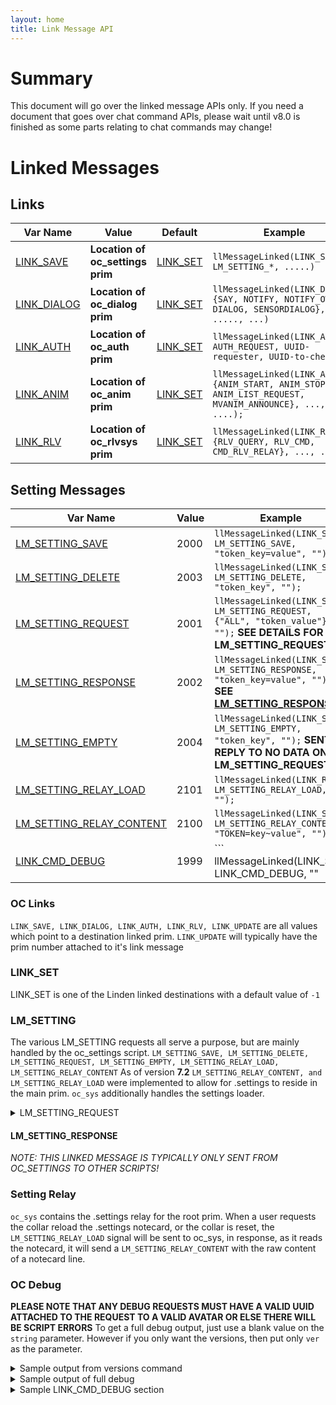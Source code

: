 ```yaml
---
layout: home
title: Link Message API
---
```


# Summary
This document will go over the linked message APIs only. If you need a document that goes over chat command APIs, please wait until v8.0 is finished as some parts relating to chat commands may change!


# Linked Messages

## Links

| Var Name | Value | Default | Example |
| -------- | ----- | ------- | ------- |
| [LINK_SAVE](#oc-links) | **Location of oc_settings prim** | [LINK_SET](#link_set) | ``` llMessageLinked(LINK_SAVE, LM_SETTING_*, .....) ``` |
| [LINK_DIALOG](#link_dialog) | **Location of oc_dialog prim** | [LINK_SET](#link_set) | ``` llMessageLinked(LINK_DIALOG, {SAY, NOTIFY, NOTIFY_OWNERS, DIALOG, SENSORDIALOG}, ....., ...) ``` |
| [LINK_AUTH](#oc-links) | **Location of oc_auth prim** | [LINK_SET](#link_set) | ``` llMessageLinked(LINK_AUTH, AUTH_REQUEST, UUID-requester, UUID-to-check); ``` |
| [LINK_ANIM](#oc-links) | **Location of oc_anim prim** | [LINK_SET](#link_set) | ``` llMessageLinked(LINK_ANIM, {ANIM_START, ANIM_STOP, ANIM_LIST_REQUEST, MVANIM_ANNOUNCE}, ..., ....); ``` |
| [LINK_RLV](#oc-links) | **Location of oc_rlvsys prim** | [LINK_SET](#link_set) | ``` llMessageLinked(LINK_RLV, {RLV_QUERY, RLV_CMD, CMD_RLV_RELAY}, ..., ...); ``` |


## Setting Messages
| Var Name | Value | Example |
| -------- | ----- | ------- |
| [LM_SETTING_SAVE](#lm_setting) | 2000 | ``` llMessageLinked(LINK_SAVE, LM_SETTING_SAVE, "token_key=value", ""); ``` |
| [LM_SETTING_DELETE](#lm_setting) | 2003 | ``` llMessageLinked(LINK_SAVE, LM_SETTING_DELETE, "token_key", ""); ``` |
| [LM_SETTING_REQUEST](#lm_setting) | 2001 | ``` llMessageLinked(LINK_SAVE, LM_SETTING_REQUEST, {"ALL", "token_value"}, ""); ``` **SEE DETAILS FOR LM_SETTING_REQUEST!** |
| [LM_SETTING_RESPONSE](#lm_setting) | 2002 | ``` llMessageLinked(LINK_SAVE, LM_SETTING_RESPONSE, "token_key=value", ""); ``` **SEE [LM_SETTING_RESPONSE](#lm_setting_response)** |
| [LM_SETTING_EMPTY](#lm_setting) | 2004 | ``` llMessageLinked(LINK_SAVE, LM_SETTING_EMPTY, "token_key", ""); ``` **SENT IN REPLY TO NO DATA ON LM_SETTING_REQUEST** |
| [LM_SETTING_RELAY_LOAD](#setting-relay) | 2101 | ``` llMessageLinked(LINK_ROOT, LM_SETTING_RELAY_LOAD, "", ""); ``` |
| [LM_SETTING_RELAY_CONTENT](#setting-relay) | 2100 | ``` llMessageLinked(LINK_SAVE, LM_SETTING_RELAY_CONTENT, "TOKEN=key~value", ""); ``` |
| [LINK_CMD_DEBUG](#oc-debug) | 1999 | ``` llMessageLinked(LINK_SET, LINK_CMD_DEBUG, ""|"ver", UUID-requesterAVATAR); ``` **See details!** |


### OC Links

`LINK_SAVE, LINK_DIALOG, LINK_AUTH, LINK_RLV, LINK_UPDATE` are all values which point to a destination linked prim. `LINK_UPDATE` will typically have the prim number attached to it's link message

### LINK_SET

LINK_SET is one of the Linden linked destinations with a default value of `-1`


### LM_SETTING

The various LM_SETTING requests all serve a purpose, but are mainly handled by the oc_settings script.
` LM_SETTING_SAVE, LM_SETTING_DELETE, LM_SETTING_REQUEST, LM_SETTING_EMPTY, LM_SETTING_RELAY_LOAD, LM_SETTING_RELAY_CONTENT `
As of version **7.2** `LM_SETTING_RELAY_CONTENT, and LM_SETTING_RELAY_LOAD` were implemented to allow for .settings to reside in the main prim. `oc_sys` additionally handles the settings loader.
<details>
<summary>LM_SETTING_REQUEST</summary>

#### LM_SETTING_REQUEST
**Please note that the segment below was copied from oc_settings and as such is licensed under GPLv2**
```lsl
        else if (iNum == LM_SETTING_REQUEST) {
             //check the cache for the token
            if (SettingExists(sStr)) llMessageLinked(LINK_ALL_OTHERS, LM_SETTING_RESPONSE, sStr + "=" + GetSetting(sStr), "");
            else if (sStr == "ALL") {
                g_iCheckNews = FALSE;
                llSetTimerEvent(2.0);
            } else llMessageLinked(LINK_ALL_OTHERS, LM_SETTING_EMPTY, sStr, "");
        }
```
</details>


#### LM_SETTING_RESPONSE
*NOTE: THIS LINKED MESSAGE IS TYPICALLY ONLY SENT FROM OC_SETTINGS TO OTHER SCRIPTS!*


### Setting Relay

`oc_sys` contains the .settings relay for the root prim. When a user requests the collar reload the .settings notecard, or the collar is reset, the ```LM_SETTING_RELAY_LOAD``` signal will be sent to oc_sys, in response, as it reads the notecard, it will send a ```LM_SETTING_RELAY_CONTENT``` with the raw content of a notecard line.

### OC Debug

**PLEASE NOTE THAT ANY DEBUG REQUESTS MUST HAVE A VALID UUID ATTACHED TO THE REQUEST TO A VALID AVATAR OR ELSE THERE WILL BE SCRIPT ERRORS**
To get a full debug output, just use a blank value on the `string` parameter. However if you only want the versions, then put only `ver` as the parameter. 
<details>
<summary>Sample output from versions command</summary>

```
[23:27:34] Animator: oc_anim SCRIPT VERSION: 7.3
[23:27:34] OpenCollar: oc_leash SCRIPT VERSION: 7.3
[23:27:34] OpenCollar: oc_dialog SCRIPT VERSION: 7.3
[23:27:34] OpenCollar: oc_relay SCRIPT VERSION: 7.3
[23:27:34] Animator: oc_couples SCRIPT VERSION: 7.3
[23:27:34] OpenCollar: oc_meshthemes SCRIPT VERSION: 7.3
[23:27:34] OpenCollar: oc_folders SCRIPT VERSION: 7.3
[23:27:34] OpenCollar: oc_exceptions SCRIPT VERSION: 7.3
[23:27:34] OpenCollar: oc_capture SCRIPT VERSION: 7.3
[23:27:34] OpenCollar: oc_rlvsuite SCRIPT VERSION: 7.3
[23:27:34] OpenCollar: oc_particle SCRIPT VERSION: 7.3
[23:27:34] OpenCollar: oc_resizer SCRIPT VERSION: 7.3
[23:27:34] OpenCollar: oc_bell SCRIPT VERSION: 7.3, APPVERSION: 1.1
[23:27:34] OpenCollar: oc_sys SCRIPT VERSION: 7.3 
[23:27:34] Settings: oc_settings SCRIPT VERSION: 7.3
[23:27:34] OpenCollar: oc_com SCRIPT VERSION: 7.3
[23:27:34] Auth: oc_auth SCRIPT VERSION: 7.3
[23:27:34] OpenCollar: oc_titler SCRIPT VERSION: 7.3
[23:27:34] OpenCollar: oc_themes2 SCRIPT VERSION: 7.2 
[23:27:34] OpenCollar: oc_bookmarks SCRIPT VERSION: 7.3
[23:27:36] RLV: oc_rlvsys SCRIPT VERSION: 7.3
```
</details>

<details>
<summary>Sample output of full debug</summary>

```
[23:28:31] Animator: oc_anim SCRIPT VERSION: 7.3
[23:28:31] OpenCollar: oc_leash SCRIPT VERSION: 7.3
[23:28:31] Animator: oc_couples SCRIPT VERSION: 7.3
[23:28:31] OpenCollar: oc_dialog SCRIPT VERSION: 7.3
[23:28:31] OpenCollar: oc_relay SCRIPT VERSION: 7.3
[23:28:31] OpenCollar: oc_titler SCRIPT VERSION: 7.3
[23:28:31] OpenCollar: oc_meshthemes SCRIPT VERSION: 7.3
[23:28:31] OpenCollar: oc_folders SCRIPT VERSION: 7.3
[23:28:31] OpenCollar: oc_exceptions SCRIPT VERSION: 7.3
[23:28:31] OpenCollar: oc_capture SCRIPT VERSION: 7.3
[23:28:31] OpenCollar: oc_rlvsuite SCRIPT VERSION: 7.3
[23:28:31] OpenCollar: oc_particle SCRIPT VERSION: 7.3
[23:28:31] OpenCollar: oc_resizer SCRIPT VERSION: 7.3
[23:28:31] OpenCollar: oc_bell SCRIPT VERSION: 7.3, APPVERSION: 1.1
[23:28:31] OpenCollar: oc_sys SCRIPT VERSION: 7.3 
[23:28:31] Settings: oc_settings SCRIPT VERSION: 7.3
[23:28:31] OpenCollar: oc_bookmarks SCRIPT VERSION: 7.3
[23:28:31] OpenCollar: oc_com SCRIPT VERSION: 7.3
[23:28:31] Auth: oc_auth SCRIPT VERSION: 7.3
[23:28:31] RLV: oc_rlvsys SCRIPT VERSION: 7.3
[23:28:33] OpenCollar: oc_titler TITLE TEXT: 
[23:28:33] OpenCollar: oc_meshthemes THEMES: 
[23:28:33] OpenCollar: oc_rlvsuite RESTRICTIONS: 0, 0, 0, 0, 0, 0, 0, 0, 0, 0, 0
[23:28:33] OpenCollar: oc_resizer SIZED BY SCRIPT: 0
[23:28:33] OpenCollar: oc_sys FREE MEMORY: 7998 bytes
[23:28:33] Settings: oc_settings FREE MEMORY: 28298 bytes
[23:28:33] Animator: oc_anim ANIM LOCK: 0 
[23:28:33] OpenCollar: oc_relay SOURCES: 
[23:28:33] OpenCollar: oc_exceptions SETTINGS: 
[23:28:33] OpenCollar: oc_capture CAPTURE ENABLED: 1 
[23:28:33] OpenCollar: oc_leash LEASHED TO: 00000000-0000-0000-0000-000000000000 
[23:28:33] Animator: oc_couples PARTNER:  
[23:28:33] OpenCollar: oc_bell HAS BELL PRIMS: 0 
[23:28:33] OpenCollar: oc_bookmarks DESTINATIONS: 
[23:28:33] RLV: oc_rlvsys FREE MEMORY: 23554 bytes
[23:28:33] OpenCollar: oc_particle SETTINGS: Shine 1 Turn 0 Strict 0 ParticleMode Ribbon R_Texture Silk C_Texture Chain Color <1.0,1.0,1.0> Size <0.04,0.04,1.0> Gravity -1.0 
[23:28:33] OpenCollar: oc_com PRIVATE CHANNEL: 1 
[23:28:33] Auth: oc_auth CAPTURE ACTIVE: 0 
[23:28:35] OpenCollar: oc_titler ON: 0
[23:28:35] OpenCollar: oc_meshthemes HIDDEN: 0
[23:28:35] OpenCollar: oc_rlvsuite TERMINAL ACCESS: 0
[23:28:35] OpenCollar: oc_resizer SIZE FACTOR: 100
[23:28:35] OpenCollar: oc_sys LOCKED: 0
[23:28:35] Settings: oc_settings lSettings length: 18
[23:28:35] OpenCollar: oc_capture CAPTOR:  
[23:28:35] Animator: oc_anim CURRENT POSE:  
[23:28:35] OpenCollar: oc_relay AUTH PENDING: 0 
[23:28:35] OpenCollar: oc_leash LENGTH: 3 
[23:28:35] OpenCollar: oc_bell BELL VISIBLE: 0 
[23:28:35] RLV: oc_rlvsys RLV_ON: 1
[23:28:35] OpenCollar: oc_particle LEASHED TO:   
[23:28:35] OpenCollar: oc_bookmarks TEMPORARY DESTINATIONS: 
[23:28:35] OpenCollar: oc_com PUBLIC CHANNEL ON: 1 
[23:28:35] Auth: oc_auth LIMIT ACCESS: 1 
[23:28:37] OpenCollar: oc_titler PARTICLE: 
[23:28:37] OpenCollar: oc_sys HIDDEN: 0
[23:28:37] Animator: oc_anim POSE LIST: back beautystand belly booty bop bracelets cutie display doggie kneel nadu naduserve obeissance1 rise shy submit table tower tower2 towerbracelets towerserve 
[23:28:37] OpenCollar: oc_bell BELL ON: 0 
[23:28:37] OpenCollar: oc_leash STAY: 0 
[23:28:37] OpenCollar: oc_particle LEASH ACTIVE: 0 
[23:28:38] OpenCollar: oc_com HUD LISTEN CHANNEL: -215206662 
[23:28:38] Auth: oc_auth OWN SELF: 1 
[23:28:38] OpenCollar Settings:

INTERN=dist~5556d037-3990-4204-a949-73e56cd3cb06
RLVSYS=on~1
GLOBAL=touchnotify~1~DeviceName~OpenCollar
AUTH=owner~5556d037-3990-4204-a949-73e56cd3cb06~public~1
CAPTURE=capture~1
[23:28:39] OpenCollar: oc_titler LAST AUTH: 504
[23:28:39] OpenCollar: oc_sys DETACHED WHILE LOCKED: 0
[23:28:40] OpenCollar: oc_themes2 LAST PARSED:  
[23:28:40] OpenCollar: oc_leash LEASHER IN RANGE: 0 
[23:28:40] OpenCollar: oc_particle STRICT MODE: 0 
[23:28:40] Auth: oc_auth OPEN ACCESS: 1 
[23:28:42] OpenCollar: oc_leash STRICT MODE: 0 
[23:28:42] OpenCollar: oc_particle LEASH PRIMS: leashpoint 3 1 leashpoint 8 1 
[23:28:42] Auth: oc_auth FIRST RUN: 0 
[23:28:44] OpenCollar: oc_leash FOLLOW MODE: 0 
[23:28:44] Auth: oc_auth DISABLE RUNAWAY: 0 
[23:28:46] OpenCollar: oc_leash COMMAND GIVER: 5556d037-3990-4204-a949-73e56cd3cb06 
[23:28:46] Auth: oc_auth GROUP: 0 
[23:28:48] OpenCollar: oc_leash LEASH COMMANDER ID:  
[23:28:50] OpenCollar: oc_leash LEASHED TO AVI: 0 
[23:28:52] OpenCollar: oc_leash LEASH HOLDER: s&p_leashholder 
```
</details>

<details>
<summary>Sample LINK_CMD_DEBUG section</summary>

**Please note the below segment is copied from oc_sys and is licensed under the GPLv2**
```lsl
        } else if(iNum == LINK_CMD_DEBUG){
            integer onlyver=0;
            if(sStr == "ver")onlyver=1;
            llInstantMessage(kID, llGetScriptName() +" SCRIPT VERSION: "+g_sCollarVersion+" "+g_sDevStage);
            if(onlyver)return; // basically this command was: <prefix> versions
            // The rest of this command can be access by <prefix> debug
            llInstantMessage(kID, llGetScriptName() +" FREE MEMORY: "+(string)llGetFreeMemory()+" bytes");
            llInstantMessage(kID, llGetScriptName()+" LOCKED: "+(string)g_iLocked);
            llInstantMessage(kID, llGetScriptName()+" HIDDEN: "+(string)g_iHide);
            llInstantMessage(kID, llGetScriptName()+" DETACHED WHILE LOCKED: "+(string)g_bDetached);
            
            
        }
```
</details>
